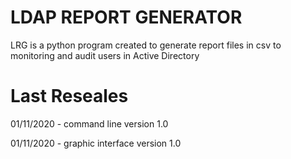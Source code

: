 # LDAP REPORT GENERATOR

LRG is a python program created to generate report files in csv to monitoring and audit users in Active Directory


# Last Reseales
01/11/2020 -  command line version 1.0

01/11/2020 - graphic interface version 1.0